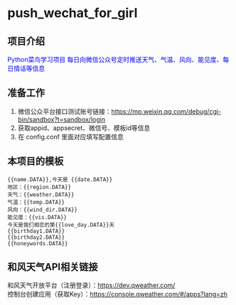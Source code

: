 # push_wechat_for_girl

## 项目介绍
<font color="blue">
    Python菜鸟学习项目
    每日向微信公众号定时推送天气、气温、风向、能见度、每日情话等信息
</font>

## 准备工作
1. 微信公众平台接口测试账号链接：https://mp.weixin.qq.com/debug/cgi-bin/sandbox?t=sandbox/login   
2. 获取appid、appsecret、微信号、模板id等信息
3. 在 config.conf 里面对应填写配置信息

## 本项目的模板
```text
{{name.DATA}},今天是 {{date.DATA}} 
地区：{{region.DATA}} 
天气：{{weather.DATA}} 
气温：{{temp.DATA}} 
风向：{{wind_dir.DATA}}
能见度：{{vis.DATA}}
今天是我们相恋的第{{love_day.DATA}}天 
{{birthday1.DATA}} 
{{birthday2.DATA}} 
{{honeywords.DATA}} 
```

## 和风天气API相关链接
和风天气开放平台（注册登录）：https://dev.qweather.com/   
控制台创建应用（获取Key）：https://console.qweather.com/#/apps?lang=zh  
